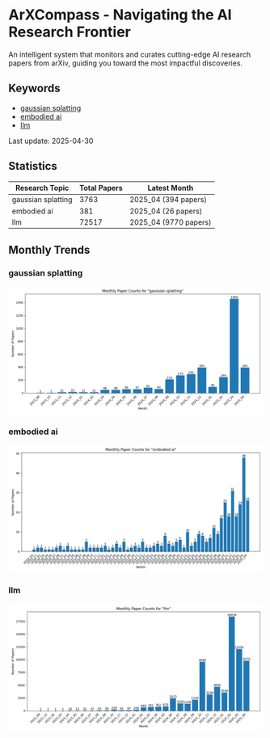# ArXCompass - Navigating the AI Research Frontier
An intelligent system that monitors and curates cutting-edge AI research papers from arXiv, guiding you toward the most impactful discoveries.

## Keywords

- [gaussian splatting](gaussian_splatting/)
- [embodied ai](embodied_ai/)
- [llm](llm/)

Last update: 2025-04-30

## Statistics

| Research Topic | Total Papers | Latest Month |
| --- | --- | --- |
| gaussian splatting | 3763 | 2025_04 (394 papers) |
| embodied ai | 381 | 2025_04 (26 papers) |
| llm | 72517 | 2025_04 (9770 papers) |

## Monthly Trends

### gaussian splatting

![Monthly Paper Counts for gaussian splatting](gaussian_splatting/monthly_stats.png)

### embodied ai

![Monthly Paper Counts for embodied ai](embodied_ai/monthly_stats.png)

### llm

![Monthly Paper Counts for llm](llm/monthly_stats.png)

